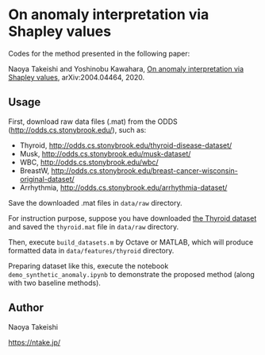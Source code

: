 # On anomaly interpretation via Shapley values

Codes for the method presented in the following paper:

Naoya Takeishi and Yoshinobu Kawahara, [On anomaly interpretation via Shapley values](https://arxiv.org/abs/2004.04464), arXiv:2004.04464, 2020.

## Usage

First, download raw data files (.mat) from the ODDS (http://odds.cs.stonybrook.edu/), such as:

- Thyroid, http://odds.cs.stonybrook.edu/thyroid-disease-dataset/
- Musk, http://odds.cs.stonybrook.edu/musk-dataset/
- WBC, http://odds.cs.stonybrook.edu/wbc/
- BreastW, http://odds.cs.stonybrook.edu/breast-cancer-wisconsin-original-dataset/
- Arrhythmia, http://odds.cs.stonybrook.edu/arrhythmia-dataset/

Save the downloaded .mat files in `data/raw` directory.

For instruction purpose, suppose you have downloaded [the Thyroid dataset](http://odds.cs.stonybrook.edu/thyroid-disease-dataset/) and saved the `thyroid.mat` file in `data/raw` directory.

Then, execute `build_datasets.m` by Octave or MATLAB, which will produce formatted data in `data/features/thyroid` directory.

Preparing dataset like this, execute the notebook `demo_synthetic_anomaly.ipynb` to demonstrate the proposed method (along with two baseline methods).

## Author

Naoya Takeishi

https://ntake.jp/
